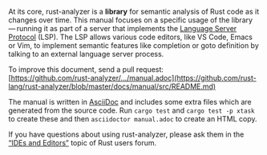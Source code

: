 At its core, rust-analyzer is a **library** for semantic analysis of
Rust code as it changes over time. This manual focuses on a specific
usage of the library — running it as part of a server that implements
the [Language Server
Protocol](https://microsoft.github.io/language-server-protocol/) (LSP).
The LSP allows various code editors, like VS Code, Emacs or Vim, to
implement semantic features like completion or goto definition by
talking to an external language server process.

<div class="tip">

To improve this document, send a pull request:  
[https://github.com/rust-analyzer/…​/manual.adoc](https://github.com/rust-lang/rust-analyzer/blob/master/docs/manual/src/README.md)

The manual is written in [AsciiDoc](https://asciidoc.org) and includes
some extra files which are generated from the source code. Run
`cargo test` and `cargo test -p xtask` to create these and then
`asciidoctor manual.adoc` to create an HTML copy.

</div>

If you have questions about using rust-analyzer, please ask them in the
[“IDEs and Editors”](https://users.rust-lang.org/c/ide/14) topic of Rust
users forum.

